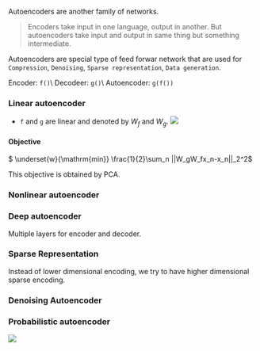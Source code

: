 Autoencoders are another family of networks.
> Encoders take input in one language, output in another. But autoencoders take input and output in same thing but something intermediate.

Autoencoders are special type of feed forwar network that are used for `Compression`, `Denoising`, `Sparse representation`, `Data generation`.

Encoder: `f()`\\
Decodeer: `g()`\\
Autoencoder: `g(f())`

### Linear autoencoder
- `f` and `g` are linear and denoted by $W_f$ and $W_g$.
![]({{site.url}}/{{site.baseurl}}/assets/autoencoder/autoencoder_block.jpg)

#### Objective
$ \underset{w}{\mathrm{min}} \frac{1}{2}\sum_n \|\|W_gW_fx_n-x_n\|\|_2^2$

This objective is obtained by PCA.

### Nonlinear autoencoder
### Deep autoencoder
Multiple layers for encoder and decoder.
### Sparse Representation
Instead of lower dimensional encoding, we try to have higher dimensional sparse encoding.
### Denoising Autoencoder
### Probabilistic autoencoder

<img style="image-orientation:from-image;" src="{{site.url}}/{{site.baseurl}}/assets/autoencoder/prob_auto.jpg">